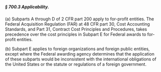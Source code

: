 ##### § 700.3 Applicability. #####

(a) Subparts A through D of 2 CFR part 200 apply to for-profit entities. The Federal Acquisition Regulation (FAR) at 48 CFR part 30, Cost Accounting Standards, and Part 31, Contract Cost Principles and Procedures, takes precedence over the cost principles in Subpart E for Federal awards to for-profit entities.

(b) Subpart E applies to foreign organizations and foreign public entities, except where the Federal awarding agency determines that the application of these subparts would be inconsistent with the international obligations of the United States or the statute or regulations of a foreign government.